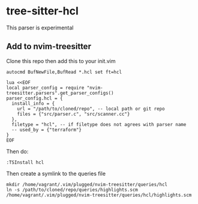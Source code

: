 # tree-sitter-hcl

This parser is experimental

## Add to nvim-treesitter

Clone this repo then add this to your init.vim

```
autocmd BufNewFile,BufRead *.hcl set ft=hcl

lua <<EOF
local parser_config = require "nvim-treesitter.parsers".get_parser_configs()
parser_config.hcl = {
  install_info = {
    url = "/path/to/cloned/repo", -- local path or git repo
    files = {"src/parser.c", "src/scanner.cc"}
  },
  filetype = "hcl", -- if filetype does not agrees with parser name
  -- used_by = {"terraform"}
}
EOF
```

Then do:

```
:TSInstall hcl
```

Then create a symlink to the queries file

```
mkdir /home/vagrant/.vim/plugged/nvim-treesitter/queries/hcl
ln -s /path/to/cloned/repo/queries/highlights.scm /home/vagrant/.vim/plugged/nvim-treesitter/queries/hcl/highlights.scm
```
